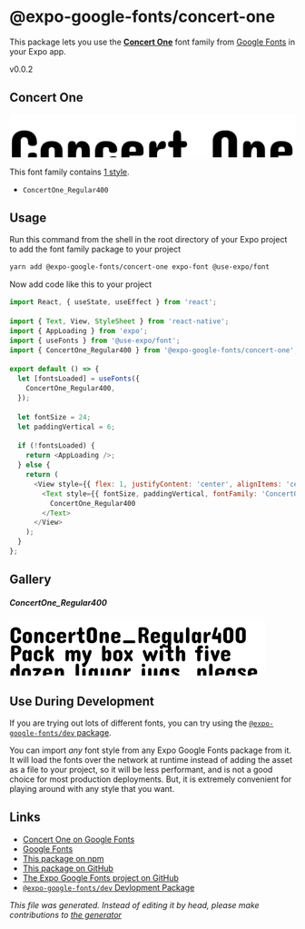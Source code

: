 # @expo-google-fonts/concert-one

This package lets you use the [**Concert One**](https://fonts.google.com/specimen/Concert+One) font family from [Google Fonts](https://fonts.google.com/) in your Expo app.

v0.0.2

## Concert One

![Concert One](./font-family.png)

This font family contains [1 style](#gallery).

- `ConcertOne_Regular400`

## Usage

Run this command from the shell in the root directory of your Expo project to add the font family package to your project
```sh
yarn add @expo-google-fonts/concert-one expo-font @use-expo/font
```

Now add code like this to your project
```js
import React, { useState, useEffect } from 'react';

import { Text, View, StyleSheet } from 'react-native';
import { AppLoading } from 'expo';
import { useFonts } from '@use-expo/font';
import { ConcertOne_Regular400 } from '@expo-google-fonts/concert-one';

export default () => {
  let [fontsLoaded] = useFonts({
    ConcertOne_Regular400,
  });

  let fontSize = 24;
  let paddingVertical = 6;

  if (!fontsLoaded) {
    return <AppLoading />;
  } else {
    return (
      <View style={{ flex: 1, justifyContent: 'center', alignItems: 'center' }}>
        <Text style={{ fontSize, paddingVertical, fontFamily: 'ConcertOne_Regular400' }}>
          ConcertOne_Regular400
        </Text>
      </View>
    );
  }
};

```

## Gallery

##### ConcertOne_Regular400
![ConcertOne_Regular400](./2539111a44381dd36a5a1ab7f50323edd3755088027d0c83419b5ecb88ac14e2.ttf.png)


## Use During Development

If you are trying out lots of different fonts, you can try using the [`@expo-google-fonts/dev` package](https://www.npmjs.com/package/@expo-google-fonts/dev).

You can import *any* font style from any Expo Google Fonts package from it. It will load the fonts
over the network at runtime instead of adding the asset as a file to your project, so it will be 
less performant, and is not a good choice for most production deployments. But, it is extremely convenient
for playing around with any style that you want.

## Links

- [Concert One on Google Fonts](https://fonts.google.com/specimen/Concert+One)
- [Google Fonts](https://fonts.google.com/)
- [This package on npm](https://www.npmjs.com/package/@expo-google-fonts/concert-one)
- [This package on GitHub](https://github.com/expo/google-fonts/tree/master/font-packages/concert-one)
- [The Expo Google Fonts project on GitHub](https://github.com/expo/google-fonts)
- [`@expo-google-fonts/dev` Devlopment Package](https://github.com/expo/google-fonts/tree/master/font-packages/dev)


*This file was generated. Instead of editing it by head, please make contributions to [the generator](https://github.com/expo/google-fonts/tree/master/packages/generator)*
